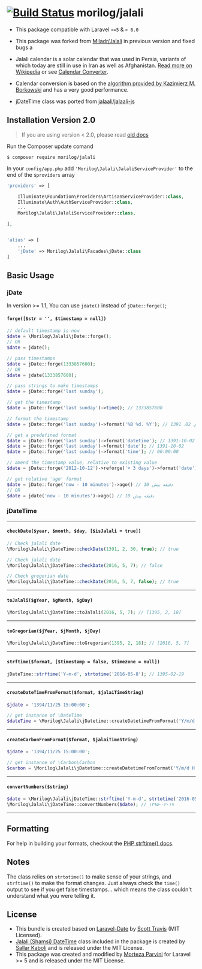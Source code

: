 [![Build Status](https://travis-ci.org/morilog/jalali.svg?branch=master)](https://travis-ci.org/morilog/jalali)
morilog/jalali
======
- This package compatible with Laravel `>=5` & `< 6.0`

- This package was forked from [Miladr/Jalali](http://github.com/miladr/jalai) in previous version and fixed bugs a

- Jalali calendar is a solar calendar that was used in Persia, variants of which today are still in use in Iran as well as Afghanistan. [Read more on Wikipedia](http://en.wikipedia.org/wiki/Jalali_calendar) or see [Calendar Converter](http://www.fourmilab.ch/documents/calendar/).

- Calendar conversion is based on the [algorithm provided by Kazimierz M. Borkowski](http://www.astro.uni.torun.pl/~kb/Papers/EMP/PersianC-EMP.htm) and has a very good performance.

- jDateTime class was ported from [jalaali/jalaali-js](https://github.com/jalaali/jalaali-js)

## Installation Version 2.0
> If you are using version < 2.0, please read [old docs](https://github.com/morilog/jalali/blob/v1.1/README.md)

Run the Composer update comand

    $ composer require morilog/jalali

In your `config/app.php` add `'Morilog\Jalali\JalaliServiceProvider'` to the end of the `$providers` array

```php
'providers' => [

    Illuminate\Foundation\Providers\ArtisanServiceProvider::class,
    Illuminate\Auth\AuthServiceProvider::class,
    ...
    Morilog\Jalali\JalaliServiceProvider::class,

],


'alias' => [
    ...
    'jDate' => Morilog\Jalali\Facades\jDate::class
]
```

<a name="basic-usage"></a>
## Basic Usage

### jDate
In version >= 1.1,  You can use `jdate()` instead of `jDate::forge()`;
#### `forge([$str = '', $timestamp = null])`
``` php
// default timestamp is now
$date = \Morilog\Jalali\jDate::forge();
// OR
$date = jdate();

// pass timestamps
$date = jDate::forge(1333857600);
// OR
$date = jdate(1333857600);

// pass strings to make timestamps
$date = jDate::forge('last sunday');

// get the timestamp
$date = jDate::forge('last sunday')->time(); // 1333857600

// format the timestamp
$date = jDate::forge('last sunday')->format('%B %d، %Y'); // دی 02، 1391

// get a predefined format
$date = jDate::forge('last sunday')->format('datetime'); // 1391-10-02 00:00:00
$date = jDate::forge('last sunday')->format('date'); // 1391-10-02
$date = jDate::forge('last sunday')->format('time'); // 00:00:00

// amend the timestamp value, relative to existing value
$date = jDate::forge('2012-10-12')->reforge('+ 3 days')->format('date'); // 1391-07-24

// get relative 'ago' format
$date = jDate::forge('now - 10 minutes')->ago() // 10 دقیقه پیش
// OR
$date = jdate('now - 10 minutes')->ago() // 10 دقیقه پیش
```

### jDateTime
---


#### `checkDate($year, $month, $day, [$isJalali = true])`
```php
// Check jalali date
\Morilog\Jalali\jDateTime::checkDate(1391, 2, 30, true); // true

// Check jalali date
\Morilog\Jalali\jDateTime::checkDate(2016, 5, 7); // false

// Check gregorian date
\Morilog\Jalali\jDateTime::checkDate(2016, 5, 7, false); // true
```
---
#### `toJalali($gYear, $gMonth, $gDay)`
```php
\Morilog\Jalali\jDateTime::toJalali(2016, 5, 7); // [1395, 2, 18]
```
---
#### `toGregorian($jYear, $jMonth, $jDay)`
```php
\Morilog\Jalali\jDateTime::toGregorian(1395, 2, 18); // [2016, 5, 7]
```
---
#### `strftime($format, [$timestamp = false, $timezone = null])`
```php
jDateTime::strftime('Y-m-d', strtotime('2016-05-8'); // 1395-02-19
```
---
#### `createDateTimeFromFormat($format, $jalaiTimeString)`
```php
$jdate = '1394/11/25 15:00:00';

// get instance of \DateTime
$dateTime = \Morilog\Jalali\jDatetime::createDatetimeFromFormat('Y/m/d H:i:s', $jdate);

```
---
#### `createCarbonFromFormat($format, $jalaiTimeString)`
```php
$jdate = '1394/11/25 15:00:00';

// get instance of \Carbon\Carbon
$carbon = \Morilog\Jalali\jDatetime::createDatetimeFromFormat('Y/m/d H:i:s', $jdate);

```
---
#### `convertNumbers($string)`
```php
$date = \Morilog\Jalali\jDateTime::strftime('Y-m-d', strtotime('2016-05-8'); // 1395-02-19
\Morilog\Jalali\jDateTime::convertNumbers($date); // ۱۳۹۵-۰۲-۱۹
```
---
## Formatting ##

For help in building your formats, checkout the [PHP strftime() docs](http://php.net/manual/en/function.strftime.php).

## Notes ##

The class relies on ``strtotime()`` to make sense of your strings, and ``strftime()`` to make the format changes.  Just always check the ``time()`` output to see if you get false timestamps... which means the class couldn't understand what you were telling it.

## License ##
- This bundle is created based on [Laravel-Date](https://github.com/swt83/laravel-date) by [Scott Travis](https://github.com/swt83) (MIT Licensed).
- [Jalali (Shamsi) DateTime](https://github.com/sallar/jDateTime) class included in the package is created by [Sallar Kaboli](http://sallar.me) and is released under the MIT License.
-  This package was created and modified by [Morteza Parvini](http://morilog.ir) for Laravel >= 5 and is released under the MIT License.
